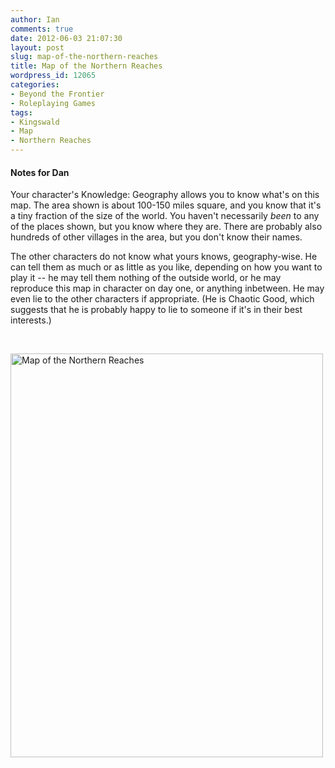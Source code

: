```yaml
---
author: Ian
comments: true
date: 2012-06-03 21:07:30
layout: post
slug: map-of-the-northern-reaches
title: Map of the Northern Reaches
wordpress_id: 12065
categories:
- Beyond the Frontier
- Roleplaying Games
tags:
- Kingswald
- Map
- Northern Reaches
---
```


<h4>Notes for Dan</h4>
Your character's Knowledge: Geography allows you to know what's on this map.  The area shown is about 100-150 miles square, and you know that it's a tiny fraction of the size of the world.  You haven't necessarily <em>been</em> to any of the places shown, but you know where they are.  There are probably also hundreds of other villages in the area, but you don't know their names.

The other characters do not know what yours knows, geography-wise.  He can tell them as much or as little as you like, depending on how you want to play it -- he may tell them nothing of the outside world, or he may reproduce this map in character on day one, or anything inbetween.  He may even lie to the other characters if appropriate.  (He is Chaotic Good, which suggests that he is probably happy to lie to someone if it's in their best interests.)

<br/>

<a href="//files.ianrenton.com/sites/rpgs/northernreaches.jpg"><img src="//files.ianrenton.com/sites/rpgs/northernreaches-792x1024.jpg" alt="Map of the Northern Reaches" title="Map of the Northern Reaches" width="500" height="646" class="aligncenter size-large wp-image-12069" /></a>
